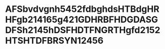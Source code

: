 # AFSbvdvgnh5452fdbghdsHTBdgHRHFgb214165g421GDHRBFHDGDASGDFSh2145hDSFHDTFNGRTHgfd2152HTSHTDFBRSYN12456